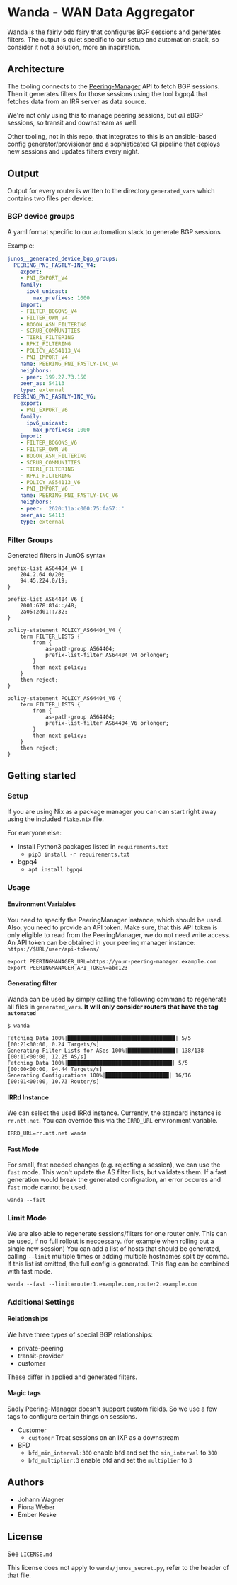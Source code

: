 # Wanda - WAN Data Aggregator

Wanda is the fairly odd fairy that configures BGP sessions and generates filters.
The output is quiet specific to our setup and automation stack, so consider it not a solution, more an inspiration.


## Architecture

The tooling connects to the [Peering-Manager](https://peering-manager.net/) API to fetch BGP sessions.
Then it generates filters for those sessions using the tool bgpq4 that fetches data from an IRR server as data source.

We're not only using this to manage peering sessions, but *all* eBGP sessions, so transit and downstream as well.

Other tooling, not in this repo, that integrates to this is an ansible-based config generator/provisioner and a sophisticated CI pipeline that deploys new sessions and updates filters every night.


## Output

Output for every router is written to the directory `generated_vars` which contains two files per device:


### BGP device groups
A yaml format specific to our automation stack to generate BGP sessions

Example:
```yaml
junos__generated_device_bgp_groups:
  PEERING_PNI_FASTLY-INC_V4:
    export:
    - PNI_EXPORT_V4
    family:
      ipv4_unicast:
        max_prefixes: 1000
    import:
    - FILTER_BOGONS_V4
    - FILTER_OWN_V4
    - BOGON_ASN_FILTERING
    - SCRUB_COMMUNITIES
    - TIER1_FILTERING
    - RPKI_FILTERING
    - POLICY_AS54113_V4
    - PNI_IMPORT_V4
    name: PEERING_PNI_FASTLY-INC_V4
    neighbors:
    - peer: 199.27.73.150
    peer_as: 54113
    type: external
  PEERING_PNI_FASTLY-INC_V6:
    export:
    - PNI_EXPORT_V6
    family:
      ipv6_unicast:
        max_prefixes: 1000
    import:
    - FILTER_BOGONS_V6
    - FILTER_OWN_V6
    - BOGON_ASN_FILTERING
    - SCRUB_COMMUNITIES
    - TIER1_FILTERING
    - RPKI_FILTERING
    - POLICY_AS54113_V6
    - PNI_IMPORT_V6
    name: PEERING_PNI_FASTLY-INC_V6
    neighbors:
    - peer: '2620:11a:c000:75:fa57::'
    peer_as: 54113
    type: external
```


### Filter Groups

Generated filters in JunOS syntax

```
prefix-list AS64404_V4 {
    204.2.64.0/20;
    94.45.224.0/19;
}

prefix-list AS64404_V6 {
    2001:678:814::/48;
    2a05:2d01::/32;
}

policy-statement POLICY_AS64404_V4 {
    term FILTER_LISTS {
        from {
            as-path-group AS64404;
            prefix-list-filter AS64404_V4 orlonger;
        }
        then next policy;
    }
    then reject;
}

policy-statement POLICY_AS64404_V6 {
    term FILTER_LISTS {
        from {
            as-path-group AS64404;
            prefix-list-filter AS64404_V6 orlonger;
        }
        then next policy;
    }
    then reject;
}
```


## Getting started

### Setup
If you are using Nix as a package manager you can can start right away using the included `flake.nix` file.

For everyone else:
- Install Python3 packages listed in `requirements.txt`
  - `pip3 install -r requirements.txt`
- bgpq4
  - `apt install bgpq4`


### Usage

#### Environment Variables

You need to specify the PeeringManager instance, which should be used. Also, you need to provide an API token.
Make sure, that this API token is only eligible to read from the PeeringManager, we do not need write access.
An API token can be obtained in your peering manager instance: `https://$URL/user/api-tokens/`


```shell
export PEERINGMANAGER_URL=https://your-peering-manager.example.com
export PEERINGMANAGER_API_TOKEN=abc123
```

#### Generating filter

Wanda can be used by simply calling the following command to regenerate all files in `generated_vars`.
**It will only consider routers that have the tag `automated`**

```shell
$ wanda

Fetching Data 100%|██████████████████████████████████| 5/5 [00:21<00:00, 0.24 Targets/s]
Generating Filter Lists for ASes 100%|███████████████| 138/138 [00:11<00:00, 12.25 AS/s]
Fetching Data 100%|█████████████████████████████████| 5/5 [00:00<00:00, 94.44 Targets/s]
Generating Configurations 100%|████████████████████| 16/16 [00:01<00:00, 10.73 Router/s]

```

#### IRRd Instance

We can select the used IRRd instance. Currently, the standard instance is `rr.ntt.net`. You can override this via the `IRRD_URL` environment variable.
```shell
IRRD_URL=rr.ntt.net wanda
```

#### Fast Mode

For small, fast needed changes (e.g. rejecting a session), we can use the `fast` mode.
This won't update the AS filter lists, but validates them. If a fast generation would break the generated configration, an error occures and `fast` mode cannot be used.

```shell
wanda --fast
```

### Limit Mode

We are also able to regenerate sessions/filters for one router only. This can be used, if no full rollout is neccessary. (for example when rolling out a single new session)
You can add a list of hosts that should be generated, calling `--limit` multiple times or adding multiple hostnames split by comma.
If this list ist omitted, the full config is generated.
This flag can be combined with fast mode.

```shell
wanda --fast --limit=router1.example.com,router2.example.com
```

### Additional Settings

#### Relationships

We have three types of special BGP relationships:
- private-peering
- transit-provider
- customer

These differ in applied and generated filters.

#### Magic tags
Sadly Peering-Manager doesn't support custom fields. So we use a few tags to configure certain things on sessions.

- Customer
  - `customer` Treat sessions on an IXP as a downstream
- BFD
  - `bfd_min_interval:300` enable bfd and set the `min_interval` to `300`
  - `bfd_multiplier:3` enable bfd and set the `multiplier` to `3`

## Authors

- Johann Wagner
- Fiona Weber
- Ember Keske

## License

See `LICENSE.md`

This license does not apply to `wanda/junos_secret.py`, refer to the header of that file. 

